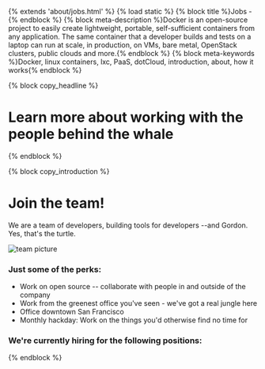 {% extends 'about/jobs.html' %}
{% load static %}
{% block title %}Jobs - {% endblock %}
{% block meta-description %}Docker is an open-source project to easily create lightweight, portable, self-sufficient containers from any application. The same container that a developer builds and tests on a laptop can run at scale, in production, on VMs, bare metal, OpenStack clusters, public clouds and more.{% endblock %}
{% block meta-keywords %}Docker, linux containers, lxc, PaaS, dotCloud, introduction, about, how it works{% endblock %}


{% block copy_headline %}
# Learn more about working with the people behind the whale #
{% endblock %}

{% block copy_introduction %}

# Join the team! #

We are a team of developers, building tools for developers --and Gordon. Yes, that's the turtle.

<img src="{% static 'img/about/team_picture.jpg' %}" alt="team picture">

### Just some of the perks:

* Work on open source -- collaborate with people in and outside of the company
* Work from the greenest office you've seen - we've got a real jungle here
* Office downtown San Francisco
* Monthly hackday: Work on the things you'd otherwise find no time for

### We're currently hiring for the following positions:

{% endblock %}